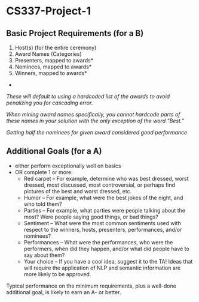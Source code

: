 # CS337-Project-1

## Basic Project Requirements (for a B)
1. Host(s) (for the entire ceremony)
2. Award Names (Categories)
3. Presenters, mapped to awards*
4. Nominees, mapped to awards*
5. Winners, mapped to awards*

* 
_These will default to using a hardcoded list of the awards to avoid penalizing you for cascading error._

_When mining award names specifically, you cannot hardcode parts of these names in your solution with the only exception of the word "Best."_

_Getting half the nominees for given award considered good performance_

## Additional Goals (for a A)
- either perform exceptionally well on basics
- OR complete 1 or more: 
  - Red carpet – For example, determine who was best dressed, worst dressed, most
discussed, most controversial, or perhaps find pictures of the best and worst
dressed, etc.
  - Humor – For example, what were the best jokes of the night, and who told them?
  - Parties – For example, what parties were people talking about the most? Were
people saying good things, or bad things?
  - Sentiment – What were the most common sentiments used with respect to the
winners, hosts, presenters, performances, and/or nominees?
  - Performances – What were the performances, who were the performers, when did
they happen, and/or what did people have to say about them?
  - Your choice – If you have a cool idea, suggest it to the TA! Ideas that will require the
application of NLP and semantic information are more likely to be approved.

Typical performance on the minimum requirements, plus a well-done additional goal, is likely
to earn an A- or better.
